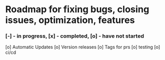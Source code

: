 # Roadmap for fixing bugs, closing issues, optimization, features

### [-] - in progress, [x] - completed, [o] - have not started

[o] Automatic Updates
[o] Version releases
[o] Tags for prs
[o] testing
[o] ci/cd
